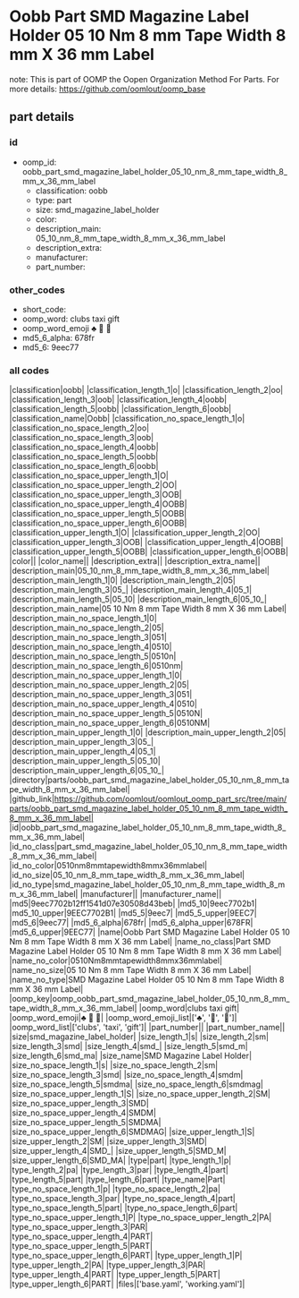 # Oobb Part SMD Magazine Label Holder 05 10 Nm 8 mm Tape Width 8 mm X 36 mm Label  

note: This is part of OOMP the Oopen Organization Method For Parts. For more details: https://github.com/oomlout/oomp_base

##  part details





### id
* oomp_id: oobb_part_smd_magazine_label_holder_05_10_nm_8_mm_tape_width_8_mm_x_36_mm_label
  * classification: oobb
  * type: part
  * size: smd_magazine_label_holder
  * color: 
  * description_main: 05_10_nm_8_mm_tape_width_8_mm_x_36_mm_label
  * description_extra: 
  * manufacturer: 
  * part_number: 

### other_codes
* short_code: 
* oomp_word: clubs taxi gift
* oomp_word_emoji :clubs: :taxi: :gift:
* md5_6_alpha: 678fr
* md5_6: 9eec77

### all codes 
|classification|oobb|
|classification_length_1|o|
|classification_length_2|oo|
|classification_length_3|oob|
|classification_length_4|oobb|
|classification_length_5|oobb|
|classification_length_6|oobb|
|classification_name|Oobb|
|classification_no_space_length_1|o|
|classification_no_space_length_2|oo|
|classification_no_space_length_3|oob|
|classification_no_space_length_4|oobb|
|classification_no_space_length_5|oobb|
|classification_no_space_length_6|oobb|
|classification_no_space_upper_length_1|O|
|classification_no_space_upper_length_2|OO|
|classification_no_space_upper_length_3|OOB|
|classification_no_space_upper_length_4|OOBB|
|classification_no_space_upper_length_5|OOBB|
|classification_no_space_upper_length_6|OOBB|
|classification_upper_length_1|O|
|classification_upper_length_2|OO|
|classification_upper_length_3|OOB|
|classification_upper_length_4|OOBB|
|classification_upper_length_5|OOBB|
|classification_upper_length_6|OOBB|
|color||
|color_name||
|description_extra||
|description_extra_name||
|description_main|05_10_nm_8_mm_tape_width_8_mm_x_36_mm_label|
|description_main_length_1|0|
|description_main_length_2|05|
|description_main_length_3|05_|
|description_main_length_4|05_1|
|description_main_length_5|05_10|
|description_main_length_6|05_10_|
|description_main_name|05 10 Nm 8 mm Tape Width 8 mm X 36 mm Label|
|description_main_no_space_length_1|0|
|description_main_no_space_length_2|05|
|description_main_no_space_length_3|051|
|description_main_no_space_length_4|0510|
|description_main_no_space_length_5|0510n|
|description_main_no_space_length_6|0510nm|
|description_main_no_space_upper_length_1|0|
|description_main_no_space_upper_length_2|05|
|description_main_no_space_upper_length_3|051|
|description_main_no_space_upper_length_4|0510|
|description_main_no_space_upper_length_5|0510N|
|description_main_no_space_upper_length_6|0510NM|
|description_main_upper_length_1|0|
|description_main_upper_length_2|05|
|description_main_upper_length_3|05_|
|description_main_upper_length_4|05_1|
|description_main_upper_length_5|05_10|
|description_main_upper_length_6|05_10_|
|directory|parts/oobb_part_smd_magazine_label_holder_05_10_nm_8_mm_tape_width_8_mm_x_36_mm_label|
|github_link|https://github.com/oomlout/oomlout_oomp_part_src/tree/main/parts/oobb_part_smd_magazine_label_holder_05_10_nm_8_mm_tape_width_8_mm_x_36_mm_label|
|id|oobb_part_smd_magazine_label_holder_05_10_nm_8_mm_tape_width_8_mm_x_36_mm_label|
|id_no_class|part_smd_magazine_label_holder_05_10_nm_8_mm_tape_width_8_mm_x_36_mm_label|
|id_no_color|0510nm8mmtapewidth8mmx36mmlabel|
|id_no_size|05_10_nm_8_mm_tape_width_8_mm_x_36_mm_label|
|id_no_type|smd_magazine_label_holder_05_10_nm_8_mm_tape_width_8_mm_x_36_mm_label|
|manufacturer||
|manufacturer_name||
|md5|9eec7702b12ff1541d07e30508d43beb|
|md5_10|9eec7702b1|
|md5_10_upper|9EEC7702B1|
|md5_5|9eec7|
|md5_5_upper|9EEC7|
|md5_6|9eec77|
|md5_6_alpha|678fr|
|md5_6_alpha_upper|678FR|
|md5_6_upper|9EEC77|
|name|Oobb Part SMD Magazine Label Holder 05 10 Nm 8 mm Tape Width 8 mm X 36 mm Label|
|name_no_class|Part SMD Magazine Label Holder 05 10 Nm 8 mm Tape Width 8 mm X 36 mm Label|
|name_no_color|0510Nm8mmtapewidth8mmx36mmlabel|
|name_no_size|05 10 Nm 8 mm Tape Width 8 mm X 36 mm Label|
|name_no_type|SMD Magazine Label Holder 05 10 Nm 8 mm Tape Width 8 mm X 36 mm Label|
|oomp_key|oomp_oobb_part_smd_magazine_label_holder_05_10_nm_8_mm_tape_width_8_mm_x_36_mm_label|
|oomp_word|clubs taxi gift|
|oomp_word_emoji|:clubs: :taxi: :gift:|
|oomp_word_emoji_list|[':clubs:', ':taxi:', ':gift:']|
|oomp_word_list|['clubs', 'taxi', 'gift']|
|part_number||
|part_number_name||
|size|smd_magazine_label_holder|
|size_length_1|s|
|size_length_2|sm|
|size_length_3|smd|
|size_length_4|smd_|
|size_length_5|smd_m|
|size_length_6|smd_ma|
|size_name|SMD Magazine Label Holder|
|size_no_space_length_1|s|
|size_no_space_length_2|sm|
|size_no_space_length_3|smd|
|size_no_space_length_4|smdm|
|size_no_space_length_5|smdma|
|size_no_space_length_6|smdmag|
|size_no_space_upper_length_1|S|
|size_no_space_upper_length_2|SM|
|size_no_space_upper_length_3|SMD|
|size_no_space_upper_length_4|SMDM|
|size_no_space_upper_length_5|SMDMA|
|size_no_space_upper_length_6|SMDMAG|
|size_upper_length_1|S|
|size_upper_length_2|SM|
|size_upper_length_3|SMD|
|size_upper_length_4|SMD_|
|size_upper_length_5|SMD_M|
|size_upper_length_6|SMD_MA|
|type|part|
|type_length_1|p|
|type_length_2|pa|
|type_length_3|par|
|type_length_4|part|
|type_length_5|part|
|type_length_6|part|
|type_name|Part|
|type_no_space_length_1|p|
|type_no_space_length_2|pa|
|type_no_space_length_3|par|
|type_no_space_length_4|part|
|type_no_space_length_5|part|
|type_no_space_length_6|part|
|type_no_space_upper_length_1|P|
|type_no_space_upper_length_2|PA|
|type_no_space_upper_length_3|PAR|
|type_no_space_upper_length_4|PART|
|type_no_space_upper_length_5|PART|
|type_no_space_upper_length_6|PART|
|type_upper_length_1|P|
|type_upper_length_2|PA|
|type_upper_length_3|PAR|
|type_upper_length_4|PART|
|type_upper_length_5|PART|
|type_upper_length_6|PART|
|files|['base.yaml', 'working.yaml']|
